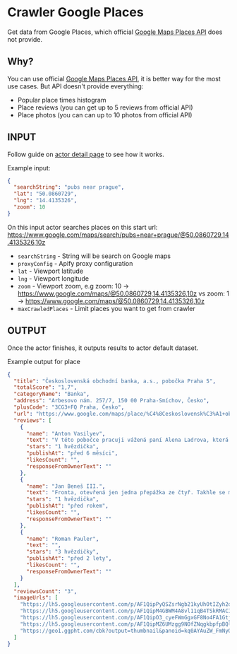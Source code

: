 # Crawler Google Places
Get data from Google Places, which official [Google Maps Places API](https://developers.google.com/places/web-service/search) does not provide.

## Why?
You can use official [Google Maps Places API](https://developers.google.com/places/web-service/search), it is better way for the most use cases.
But API doesn't provide everything:

- Popular place times histogram
- Place reviews (you can get up to 5 reviews from official API)
- Place photos (you can can up to 10 photos from official API)

## INPUT
Follow guide on [actor detail page](https://www.apify.com/drobnikj/crawler-google-places) to see how it works.

Example input:
```json
{
  "searchString": "pubs near prague",
  "lat": "50.0860729",
  "lng": "14.4135326",
  "zoom": 10
}
```
On this input actor searches places on this start url: https://www.google.com/maps/search/pubs+near+prague/@50.0860729,14.4135326,10z

- `searchString` - String will be search on Google maps
- `proxyConfig` - Apify proxy configuration
- `lat` - Viewport latitude
- `lng` - Viewport longitude
- `zoom` - Viewport zoom, e.g zoom: 10 -> https://www.google.com/maps/@50.0860729,14.4135326,10z vs zoom: 1 -> https://www.google.com/maps/@50.0860729,14.4135326,10z
- `maxCrawledPlaces` - Limit places you want to get from crawler

## OUTPUT
Once the actor finishes, it outputs results to actor default dataset.

Example output for place
```json
{
  "title": "Československá obchodní banka, a.s., pobočka Praha 5",
  "totalScore": "1,7",
  "categoryName": "Banka",
  "address": "Arbesovo nám. 257/7, 150 00 Praha-Smíchov, Česko",
  "plusCode": "3CG3+FQ Praha, Česko",
  "url": "https://www.google.com/maps/place/%C4%8Ceskoslovensk%C3%A1+obchodn%C3%AD+banka,+a.s.,+pobo%C4%8Dka+Praha+5/@50.057267,14.4057479,12z/data=!4m8!1m2!2m1!1s%C4%8CSOB+near+prague!3m4!1s0x470bbe214008b6b3:0xcfe23567651c421!8m2!3d50.0762085!4d14.4044139",
  "reviews": [
    {
      "name": "Anton Vasilyev",
      "text": "V této pobočce pracuji vážená paní Alena Ladrova, která je prý odborníkem a na kterou jsem se musel obrátit třikrát. Vážená paní Ladrova si dovoluje nepřípustnou komunikaci se zákazníky, vyjadřuje svůj osobní názor na situaci, která musí být vyřešena. Několikrát řekla, že mi nesmí sloužit, protože na to nemá čas, a poradila mi, abych se obrátil na jiné oddělení. S tou zaměstnankyní jsem velmi nespokojený a jsem si jistý, že se s ní nikdy příště nechci nic řešit.",
      "stars": "1 hvězdička",
      "publishAt": "před 6 měsíci",
      "likesCount": "",
      "responseFromOwnerText": ""
    },
    {
      "name": "Jan Beneš III.",
      "text": "Fronta, otevřená jen jedna přepážka ze čtyř. Takhle se má chovat správce mých peněz?",
      "stars": "1 hvězdička",
      "publishAt": "před rokem",
      "likesCount": "",
      "responseFromOwnerText": ""
    },
    {
      "name": "Roman Pauler",
      "text": "",
      "stars": "3 hvězdičky",
      "publishAt": "před 2 lety",
      "likesCount": "",
      "responseFromOwnerText": ""
    }
  ],
  "reviewsCount": "3",
  "imageUrls": [
    "https://lh5.googleusercontent.com/p/AF1QipPyQSZsrNgb21kyUhOtIZyh2oZfm6W9L39bjgnF=s790-k-no",
    "https://lh5.googleusercontent.com/p/AF1QipM4GBWM4A8vl11qB4TSkRMACIPZ_hDDdY2NpXzo=s1056-k-no-pi-2.9338646-ya349.5-ro0-fo100",
    "https://lh5.googleusercontent.com/p/AF1QipO3_cyeFWmGgxGF8No4FA1GtjXRMhxhwWeyzDo8=s555-k-no",
    "https://lh5.googleusercontent.com/p/AF1QipMZ6UMzgg9NOfZNqgkbpfpBQlL6sqJi7p4WCAk=s312-k-no",
    "https://geo1.ggpht.com/cbk?output=thumbnail&panoid=kq0AYAuZW_FmNyOro5nAfQ&minw=1071&minh=528&thumb=2&yaw=258.04102&pitch=0"
  ]
}
```

